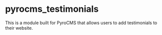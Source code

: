 pyrocms_testimonials
====================

This is a module built for PyroCMS that allows users to add testimonials to their website.
